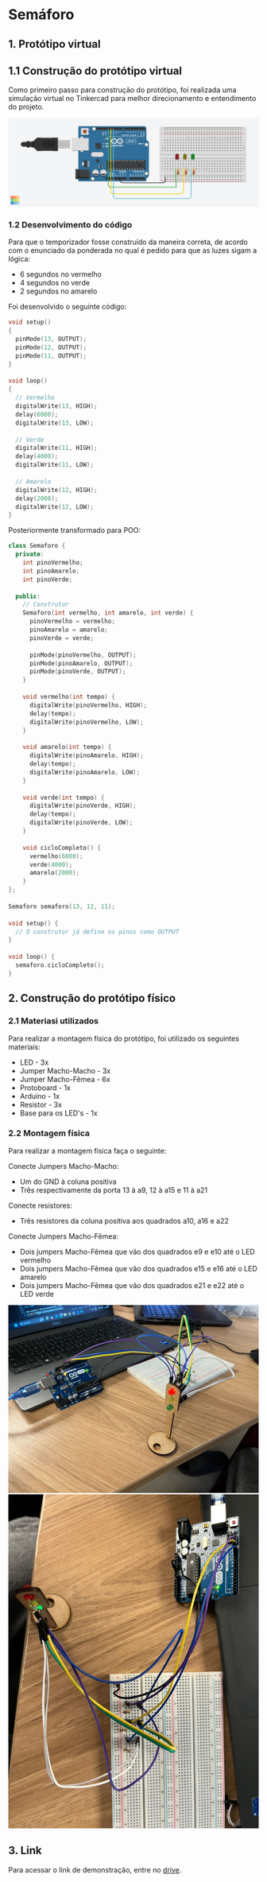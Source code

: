 # Semáforo

## 1. Protótipo virtual

## 1.1 Construção do protótipo virtual

Como primeiro passo para construção do protótipo, foi realizada uma simulação virtual no Tinkercad para melhor direcionamento e entendimento do projeto.

<img src="virtual.png"/>

### 1.2 Desenvolvimento do código

Para que o temporizador fosse construído da maneira correta, de acordo com o enunciado da ponderada no qual é pedido para que as luzes sigam a lógica: 
- 6 segundos no vermelho
- 4 segundos no verde
- 2 segundos no amarelo

Foi desenvolvido o seguinte código:

``` C++
void setup()
{
  pinMode(13, OUTPUT);
  pinMode(12, OUTPUT);
  pinMode(11, OUTPUT);
}

void loop()
{
  // Vermelho
  digitalWrite(13, HIGH);
  delay(6000); 
  digitalWrite(13, LOW);

  // Verde
  digitalWrite(11, HIGH);
  delay(4000); 
  digitalWrite(11, LOW);

  // Amarelo
  digitalWrite(12, HIGH);
  delay(2000); 
  digitalWrite(12, LOW);
}
``` 

Posteriormente transformado para POO:

``` C++
class Semaforo {
  private:
    int pinoVermelho;
    int pinoAmarelo;
    int pinoVerde;

  public:
    // Construtor
    Semaforo(int vermelho, int amarelo, int verde) {
      pinoVermelho = vermelho;
      pinoAmarelo = amarelo;
      pinoVerde = verde;

      pinMode(pinoVermelho, OUTPUT);
      pinMode(pinoAmarelo, OUTPUT);
      pinMode(pinoVerde, OUTPUT);
    }

    void vermelho(int tempo) {
      digitalWrite(pinoVermelho, HIGH);
      delay(tempo);
      digitalWrite(pinoVermelho, LOW);
    }

    void amarelo(int tempo) {
      digitalWrite(pinoAmarelo, HIGH);
      delay(tempo);
      digitalWrite(pinoAmarelo, LOW);
    }

    void verde(int tempo) {
      digitalWrite(pinoVerde, HIGH);
      delay(tempo);
      digitalWrite(pinoVerde, LOW);
    }

    void cicloCompleto() {
      vermelho(6000);
      verde(4000);
      amarelo(2000);
    }
};

Semaforo semaforo(13, 12, 11);

void setup() {
  // O construtor já define os pinos como OUTPUT
}

void loop() {
  semaforo.cicloCompleto();
}
``` 

## 2. Construção do protótipo físico

### 2.1 Materiasi utilizados

Para realizar a montagem física do protótipo, foi utilizado os seguintes materiais:

- LED - 3x
- Jumper Macho-Macho - 3x
- Jumper Macho-Fêmea - 6x
- Protoboard - 1x
- Arduino - 1x
- Resistor - 3x
- Base para os LED's - 1x

### 2.2 Montagem física

Para realizar a montagem física faça o seguinte:

Conecte Jumpers Macho-Macho:
- Um do GND à coluna positiva
- Três respectivamente da porta 13 à a9, 12 à a15 e 11 à a21

Conecte resistores:
- Três resistores da coluna positiva aos quadrados a10, a16 e a22

Conecte Jumpers Macho-Fêmea:
- Dois jumpers Macho-Fêmea que vão dos quadrados e9 e e10 até o LED vermelho
- Dois jumpers Macho-Fêmea que vão dos quadrados e15 e e16 até o LED amarelo
- Dois jumpers Macho-Fêmea que vão dos quadrados e21 e e22 até o LED verde

<img src="fisico.jpg"/>

<img src="fisico2.jpg"/>

## 3. Link
 
Para acessar o link de demonstração, entre no [drive](https://drive.google.com/file/d/1ZOd04UKnVC6TI5uyo8jtfpJQYDKvoOwn/view?usp=drive_link).

